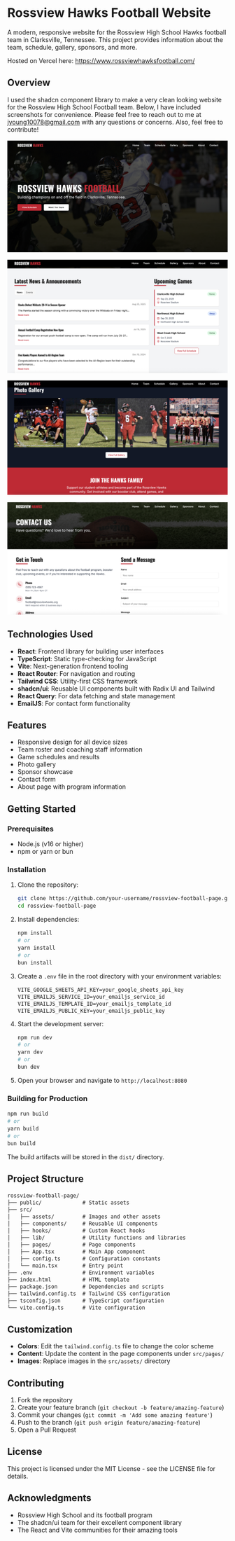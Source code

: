 # Rossview Hawks Football Website

A modern, responsive website for the Rossview High School Hawks football team in Clarksville, Tennessee. This project provides information about the team, schedule, gallery, sponsors, and more.

Hosted on Vercel here: https://www.rossviewhawksfootball.com/

## Overview

I used the shadcn component library to make a very clean looking website for the Rossview High School Football team. Below, I have included screenshots for convenience. Please feel free to reach out to me at jyoung10078@gmail.com with any questions or concerns. Also, feel free to contribute!

![Top of Home Page](images/top-home-page.png)

![Middle of Home Page](images/middle-home-page.png)

![Bottom of Home Page](images/bottom-home-page.png)

![Contact Page](images/contact-page.png)


## Technologies Used

- **React**: Frontend library for building user interfaces
- **TypeScript**: Static type-checking for JavaScript
- **Vite**: Next-generation frontend tooling
- **React Router**: For navigation and routing
- **Tailwind CSS**: Utility-first CSS framework
- **shadcn/ui**: Reusable UI components built with Radix UI and Tailwind
- **React Query**: For data fetching and state management
- **EmailJS**: For contact form functionality

## Features

- Responsive design for all device sizes
- Team roster and coaching staff information
- Game schedules and results
- Photo gallery
- Sponsor showcase
- Contact form
- About page with program information

## Getting Started

### Prerequisites

- Node.js (v16 or higher)
- npm or yarn or bun

### Installation

1. Clone the repository:
   ```bash
   git clone https://github.com/your-username/rossview-football-page.git
   cd rossview-football-page
   ```

2. Install dependencies:
   ```bash
   npm install
   # or
   yarn install
   # or
   bun install
   ```

3. Create a `.env` file in the root directory with your environment variables:
   ```
   VITE_GOOGLE_SHEETS_API_KEY=your_google_sheets_api_key
   VITE_EMAILJS_SERVICE_ID=your_emailjs_service_id
   VITE_EMAILJS_TEMPLATE_ID=your_emailjs_template_id
   VITE_EMAILJS_PUBLIC_KEY=your_emailjs_public_key
   ```

4. Start the development server:
   ```bash
   npm run dev
   # or
   yarn dev
   # or
   bun dev
   ```

5. Open your browser and navigate to `http://localhost:8080`

### Building for Production

```bash
npm run build
# or
yarn build
# or
bun build
```

The build artifacts will be stored in the `dist/` directory.

## Project Structure

```
rossview-football-page/
├── public/             # Static assets
├── src/
│   ├── assets/         # Images and other assets
│   ├── components/     # Reusable UI components
│   ├── hooks/          # Custom React hooks
│   ├── lib/            # Utility functions and libraries
│   ├── pages/          # Page components
│   ├── App.tsx         # Main App component
│   ├── config.ts       # Configuration constants
│   └── main.tsx        # Entry point
├── .env                # Environment variables
├── index.html          # HTML template
├── package.json        # Dependencies and scripts
├── tailwind.config.ts  # Tailwind CSS configuration
├── tsconfig.json       # TypeScript configuration
└── vite.config.ts      # Vite configuration
```

## Customization

- **Colors**: Edit the `tailwind.config.ts` file to change the color scheme
- **Content**: Update the content in the page components under `src/pages/`
- **Images**: Replace images in the `src/assets/` directory

## Contributing

1. Fork the repository
2. Create your feature branch (`git checkout -b feature/amazing-feature`)
3. Commit your changes (`git commit -m 'Add some amazing feature'`)
4. Push to the branch (`git push origin feature/amazing-feature`)
5. Open a Pull Request

## License

This project is licensed under the MIT License - see the LICENSE file for details.

## Acknowledgments

- Rossview High School and its football program
- The shadcn/ui team for their excellent component library
- The React and Vite communities for their amazing tools
